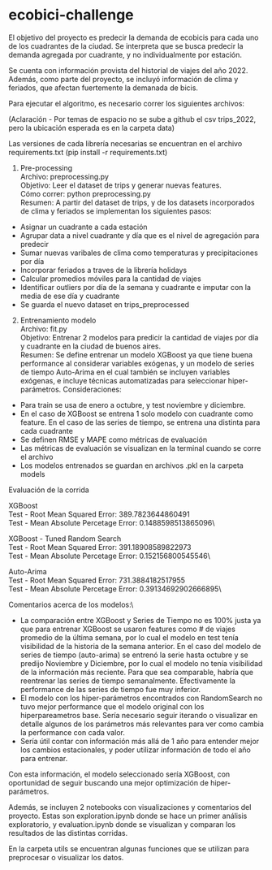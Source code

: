 # ecobici-challenge

El objetivo del proyecto es predecir la demanda de ecobicis para cada uno de los cuadrantes de la ciudad. Se interpreta que se busca predecir la demanda agregada por cuadrante, y no individualmente por estación.

Se cuenta con información provista del historial de viajes del año 2022. Además, como parte del proyecto, se incluyó información de clima y feriados, que afectan fuertemente la demanada de bicis. 

Para ejecutar el algoritmo, es necesario correr los siguientes archivos:

(Aclaración - Por temas de espacio no se sube a github el csv trips_2022, pero la ubicación esperada es en la carpeta data)

Las versiones de cada librería necesarias se encuentran en el archivo requirements.txt (pip install -r requirements.txt)

1) Pre-processing\
Archivo: preprocessing.py\
Objetivo: Leer el dataset de trips y generar nuevas features.\
Cómo correr: python preprocessing.py\
Resumen: A partir del dataset de trips, y de los datasets incorporados de clima y feriados se implementan los siguientes pasos:
- Asignar un cuadrante a cada estación
- Agrupar data a nivel cuadrante y día que es el nivel de agregación para predecir
- Sumar nuevas varibales de clima como temperaturas y precipitaciones por día
- Incorporar feriados a traves de la librería holidays
- Calcular promedios móviles para la cantidad de viajes
- Identificar outliers por día de la semana y cuadrante e imputar con la media de ese día y cuadrante
- Se guarda el nuevo dataset en trips_preprocessed

2) Entrenamiento modelo\
Archivo: fit.py\
Objetivo: Entrenar 2 modelos para predicir la cantidad de viajes por día y cuadrante en la ciudad de buenos aires.\
Resumen: Se define entrenar un modelo XGBoost ya que tiene buena performance al considerar variables exógenas, y un modelo de series de tiempo Auto-Arima en el cual también se incluyen variables exógenas, e incluye técnicas automatizadas para seleccionar hiper-parámetros.
Consideraciones:
- Para train se usa de enero a octubre, y test noviembre y diciembre.
- En el caso de XGBoost se entrena 1 solo modelo con cuadrante como feature. En el caso de las series de tiempo, se entrena una distinta para cada cuadrante
- Se definen RMSE y MAPE como métricas de evaluación
- Las métricas de evaluación se visualizan en la terminal cuando se corre el archivo
- Los modelos entrenados se guardan en archivos .pkl en la carpeta models

Evaluación de la corrida

XGBoost\
Test - Root Mean Squared Error:       389.7823644860491\
Test - Mean Absolute Percetage Error: 0.1488598513865096\

XGBoost - Tuned Random Search\
Test - Root Mean Squared Error:       391.18908589822973\
Test - Mean Absolute Percetage Error: 0.152156800545546\

Auto-Arima \
Test - Root Mean Squared Error:       731.3884182517955\
Test - Mean Absolute Percetage Error: 0.39134692902666895\

Comentarios acerca de los modelos:\
- La comparación entre XGBoost y Series de Tiempo no es 100% justa ya que para entrenar XGBoost se usaron features como # de viajes promedio de la última semana, por lo cual el modelo en test tenía visibilidad de la historia de la semana anterior. En el caso del modelo de series de tiempo (auto-arima) se entrenó la serie hasta octubre y se predijo Noviembre y Diciembre, por lo cual el modelo no tenía visibilidad de la información más reciente. Para que sea comparable, habría que reentrenar las series de tiempo semanalmente. Efectivamente la performance de las series de tiempo fue muy inferior.
- El modelo con los hiper-parámetros encontrados con RandomSearch no tuvo mejor performance que el modelo original con los hiperpareametros base. Sería necesario seguir iterando o visualizar en detalle algunos de los parámetros más relevantes para ver como cambia la performance con cada valor.
- Sería útil contar con información más allá de 1 año para entender mejor los cambios estacionales, y poder utilizar información de todo el año para entrenar. 

Con esta información, el modelo seleccionado sería XGBoost, con oportunidad de seguir buscando una mejor optimización de hiper-parámetros.


Además, se incluyen 2 notebooks con visualizaciones y comentarios del proyecto. Estas son exploration.ipynb donde se hace un primer análisis exploratorio, y evaluation.ipynb donde se visualizan y comparan los resultados de las distintas corridas.

En la carpeta utils se encuentran algunas funciones que se utilizan para preprocesar o visualizar los datos.